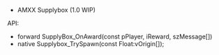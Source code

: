 - AMXX Supplybox (1.0 WIP)

API:
* forward SupplyBox_OnAward(const pPlayer, iReward, szMessage[])
* native Supplybox_TrySpawn(const Float:vOrigin[]);
